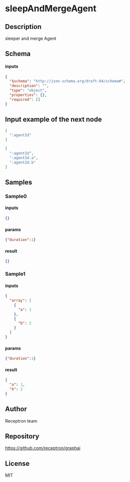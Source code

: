 # sleepAndMergeAgent

## Description

sleeper and merge Agent

## Schema

#### inputs

```json
{
  "$schema": "http://json-schema.org/draft-04/schema#",
  "description": "",
  "type": "object",
  "properties": {},
  "required": []
}
```

## Input example of the next node

```json
[
  ":agentId"
]
```

```json
[
  ":agentId",
  ":agentId.a",
  ":agentId.b"
]
```

## Samples

### Sample0

#### inputs

```json
{}
```

#### params

```json
{"duration":1}
```

#### result

```json
{}
```
### Sample1

#### inputs

```json
{
  "array": [
    {
      "a": 1
    },
    {
      "b": 2
    }
  ]
}
```

#### params

```json
{"duration":1}
```

#### result

```json
{
  "a": 1,
  "b": 2
}
```

## Author

Receptron team

## Repository

https://github.com/receptron/graphai

## License

MIT
